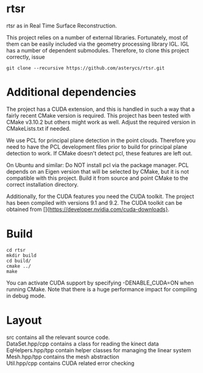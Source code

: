 # rtsr
rtsr as in Real Time Surface Reconstruction.  

This project relies on a number of external libraries. Fortunately, most of them can be easily included via the geometry processing library IGL. IGL has a number of dependent submodules. Therefore, to clone this project correctly, issue

```
git clone --recursive https://github.com/asterycs/rtsr.git
```

# Additional dependencies
The project has a CUDA extension, and this is handled in such a way that a fairly recent CMake version is required. This project has been tested with CMake v3.10.2 but others might work as well. Adjust the required version in CMakeLists.txt if needed.  

We use PCL for principal plane detection in the point clouds. Therefore you need to have the PCL development files prior to build for principal plane detection to work. If CMake doesn't detect pcl, these features are left out.

On Ubuntu and similar:
Do NOT install pcl via the package manager. PCL depends on an Eigen version that will be selected by CMake, but it is not compatible with this project. Build it from source and point CMake to the correct installation directory.

Additionally, for the CUDA features you need the CUDA toolkit. The project has been compiled with versions 9.1 and 9.2. The CUDA toolkit can be obtained from []{https://developer.nvidia.com/cuda-downloads}.


# Build

```
cd rtsr
mkdir build
cd build/
cmake ../
make
```

You can activate CUDA support by specifying -DENABLE_CUDA=ON when running CMake. Note that there is a huge performance impact for compiling in debug mode.


# Layout

src contains all the relevant source code.  
DataSet.hpp/cpp contains a class for reading the kinect data  
EqHelpers.hpp/tpp contain helper classes for managing the linear system  
Mesh.hpp/tpp contains the mesh abstraction  
Util.hpp/cpp contains CUDA related error checking  
